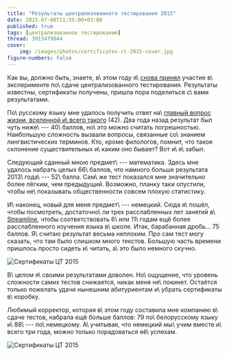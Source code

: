 ```yaml
---
title: "Результаты централизованного тестирования 2015"
date: 2015-07-08T11:55:00+03:00
published: true
tags: [централизованное тестирование]
thread: 3913479844
cover:
    img: /images/photos/certificates-ct-2015-cover.jpg
figure-numbers: false
---
```


Как вы, должно быть, знаете, в\ этом году я\ [снова принял][old] участие в\ эксперименте по\ сдаче централизованного
тестирования. Результаты известны, сертификаты получены, пришла пора поделиться с\ вами результатами.

<!--more-->

По\ русскому языку мне удалось получить ответ на\ [главный вопрос жизни, вселенной и\ всего такого][42] (42). Два года
назад результат был чуть ниже\ --- 40\ баллов, но\ это можно считать погрешностью. Наибольшую сложность вызвали вопросы,
связанные со\ знанием лингвистических терминов. Кто, кроме филологов, помнит, что такое склонение существительных
и\ каким оно бывает? Вот и\ я\ забыл.

Следующий сданный мною предмет\ --- математика. Здесь мне удалось набрать целых 66\ баллов, что намного больше
результата 2013\ года\ --- 52\ балла. Сам\ же тест показался мне значительно более лёгким, чем предыдущий. Возможно,
планку таки опустили, чтобы не\ показывать общественности совсем плохую статистику.

И\ наконец, новый для меня предмет\ --- немецкий. Сюда я\ пошёл, чтобы посмотреть, достаточно\ ли трех расслабленных лет
занятий в\ [Streamline][streamline], чтобы соответствовать 6\ или 11\ годам ещё более расслабленного изучения языка
в\ школе. Итак, барабанная дробь... 75 баллов. Я\ считаю результат весьма неплохим. Про сам тест могу сказать, что там
было слишком много текстов. Большую часть времени пришлось просто сидеть и\ читать, а\ это было немного скучно.

![](/images/photos/certificates-ct-2015.jpg "Сертификаты ЦТ 2015")

В\ целом я\ своими результатами доволен. Но\ ощущение, что уровень сложности самих тестов снижается, никак меня
не\ покинет. Остаётся только пожелать удачи нынешним абитуриентам и\ убрать сертификаты в\ коробку.

Любимый корректор, которая в\ этом году составила мне компанию в\ сдаче тестов, набрала ещё больше баллов: 79
по\ белорусскому языку и\ 88\ --- по\ немецкому. А\ учитывая, что немецкий мы\ учим вместе и\ всего три года, можно
только порадоваться её\ успехам.

![](/images/photos/certificates-ct-2015-2.jpg "Сертификаты ЦТ 2015")

[42]: https://en.wikipedia.org/wiki/Phrases_from_The_Hitchhiker%27s_Guide_to_the_Galaxy#Answer_to_the_Ultimate_Question_of_Life.2C_the_Universe.2C_and_Everything_.2842.29
[old]: /post/testing-results/
[streamline]: http://www.str.by/
